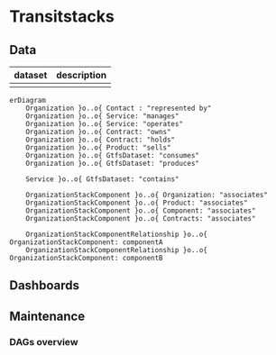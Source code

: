 # Transitstacks

## Data

| dataset | description |
| ------- | ----------- |
|  |  |


```mermaid
erDiagram
    Organization }o..o{ Contact : "represented by"
    Organization }o..o{ Service: "manages"
    Organization }o..o{ Service: "operates"
    Organization }o..o{ Contract: "owns"
    Organization }o..o{ Contract: "holds"
    Organization }o..o{ Product: "sells"
    Organization }o..o{ GtfsDataset: "consumes"
    Organization }o..o{ GtfsDataset: "produces"

    Service }o..o{ GtfsDataset: "contains"

    OrganizationStackComponent }o..o{ Organization: "associates"
    OrganizationStackComponent }o..o{ Product: "associates"
    OrganizationStackComponent }o..o{ Component: "associates"
    OrganizationStackComponent }o..o{ Contracts: "associates"

    OrganizationStackComponentRelationship }o..o{ OrganizationStackComponent: componentA
    OrganizationStackComponentRelationship }o..o{ OrganizationStackComponent: componentB
```


## Dashboards

## Maintenance

### DAGs overview
